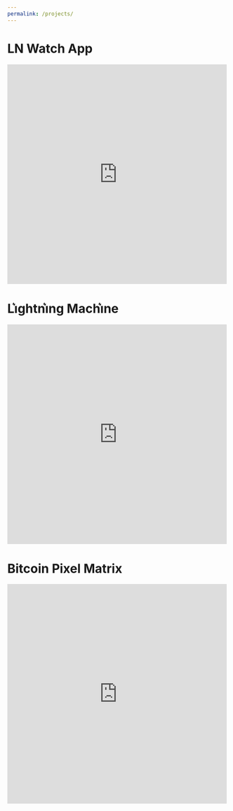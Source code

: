 ```yaml
---
permalink: /projects/
---
```


# LN Watch App
<iframe border="0" frameborder="0" height="500" width="500" src="https://twitframe.com/show?url=https://twitter.com/CandleHater/status/1202283604237307910"></iframe>

# Li͛ghtni͛ng Machi͛ne
<iframe border="0" frameborder="0" height="500" width="500" src="https://twitframe.com/show?url=https://twitter.com/CandleHater/status/1178065927742660609"></iframe>

# Bitcoin Pixel Matrix
<iframe border="0" frameborder="0" height="500" width="500" src="https://twitframe.com/show?url=https://twitter.com/CandleHater/status/1137465906253225984"></iframe>
